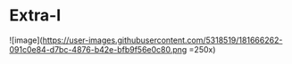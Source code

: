 # Extra-I
![image](https://user-images.githubusercontent.com/5318519/181666262-091c0e84-d7bc-4876-b42e-bfb9f56e0c80.png =250x)

